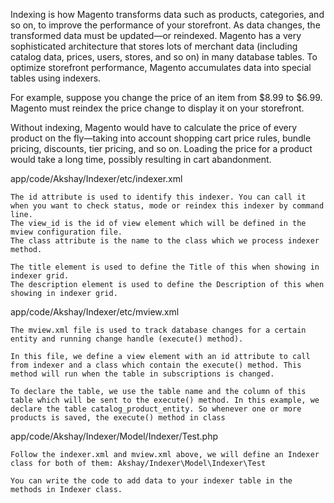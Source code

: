 Indexing is how Magento transforms data such as products, categories, and so on, to improve the performance of your storefront. As data changes, the transformed data must be updated—or reindexed. Magento has a very sophisticated architecture that stores lots of merchant data (including catalog data, prices, users, stores, and so on) in many database tables. To optimize storefront performance, Magento accumulates data into special tables using indexers.

For example, suppose you change the price of an item from $8.99 to $6.99. Magento must reindex the price change to display it on your storefront.

Without indexing, Magento would have to calculate the price of every product on the fly—taking into account shopping cart price rules, bundle pricing, discounts, tier pricing, and so on. Loading the price for a product would take a long time, possibly resulting in cart abandonment.

app/code/Akshay/Indexer/etc/indexer.xml

    The id attribute is used to identify this indexer. You can call it when you want to check status, mode or reindex this indexer by command line.
    The view_id is the id of view element which will be defined in the mview configuration file.
    The class attribute is the name to the class which we process indexer method.

    The title element is used to define the Title of this when showing in indexer grid.
    The description element is used to define the Description of this when showing in indexer grid.

app/code/Akshay/Indexer/etc/mview.xml

    The mview.xml file is used to track database changes for a certain entity and running change handle (execute() method).

    In this file, we define a view element with an id attribute to call from indexer and a class which contain the execute() method. This method will run when the table in subscriptions is changed.

    To declare the table, we use the table name and the column of this table which will be sent to the execute() method. In this example, we declare the table catalog_product_entity. So whenever one or more products is saved, the execute() method in class 

app/code/Akshay/Indexer/Model/Indexer/Test.php

    Follow the indexer.xml and mview.xml above, we will define an Indexer class for both of them: Akshay/Indexer\Model\Indexer\Test

    You can write the code to add data to your indexer table in the methods in Indexer class.



